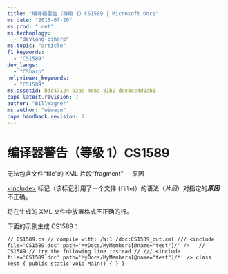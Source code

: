 ```yaml
---
title: "编译器警告（等级 1）CS1589 | Microsoft Docs"
ms.date: "2015-07-20"
ms.prod: ".net"
ms.technology: 
  - "devlang-csharp"
ms.topic: "article"
f1_keywords: 
  - "CS1589"
dev_langs: 
  - "CSharp"
helpviewer_keywords: 
  - "CS1589"
ms.assetid: bdc47124-93ae-4c6a-81b2-dde8ec4d0ab1
caps.latest.revision: 7
author: "BillWagner"
ms.author: "wiwagn"
caps.handback.revision: 7
---
```

# 编译器警告（等级 1）CS1589
无法包含文件“file”的 XML 片段“fragment” \-\- 原因  
  
 [\<include\>](../../csharp/programming-guide/xmldoc/include.md) 标记（该标记引用了一个文件 \(`file`\)）的语法（*片段*）对指定的***原因***不正确。  
  
 将在生成的 XML 文件中放置格式不正确的行。  
  
 下面的示例生成 CS1589：  
  
```  
// CS1589.cs // compile with: /W:1 /doc:CS1589_out.xml /// <include file='CS1589.doc' path='MyDocs/MyMembers[@name="test"]/' />   // CS1589 // try the following line instead // /// <include file='CS1589.doc' path='MyDocs/MyMembers[@name="test"]/*' /> class Test { public static void Main() { } }  
```